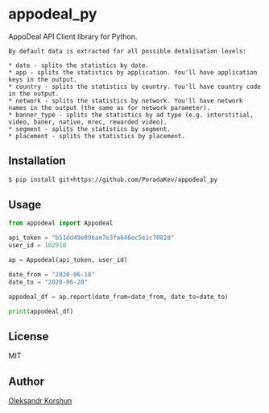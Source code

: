 # appodeal_py

AppoDeal API Client library for Python.
```
By default data is extracted for all possible detalisation levels:

* date - splits the statistics by date.
* app - splits the statistics by application. You'll have application keys in the output.
* country - splits the statistics by country. You'll have country code in the output.
* network - splits the statistics by network. You'll have network names in the output (the same as for network parameter).
* banner_type - splits the statistics by ad type (e.g. interstitial, video, baner, native, mrec, rewarded video).
* segment - splits the statistics by segment.
* placement - splits the statistics by placement.
```

## Installation

```bash
$ pip install git+https://github.com/PoradaKev/appodeal_py
```

## Usage

```python
from appodeal import Appodeal

api_token = "b51dd49e89bae7e3fa646ec5e1c7082d"
user_id = 102910

ap = Appodeal(api_token, user_id)

date_from = "2020-06-18"
date_to = "2020-06-20"

appodeal_df = ap.report(date_from=date_from, date_to=date_to)

print(appodeal_df)
```

## License

MIT

## Author

[Oleksandr Korshun](https://github.com/PoradaKev)
